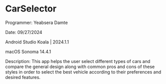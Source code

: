 # CarSelector
Programmer: Yeabsera Damte

Date: 09/27/2024

Android Studio Koala | 2024.1.1

macOS Sonoma 14.4.1

Description: This app helps the user select different types of cars
and compare the general design along with common pros and cons of these styles
in order to select the best vehicle according to their preferences and desired features.

